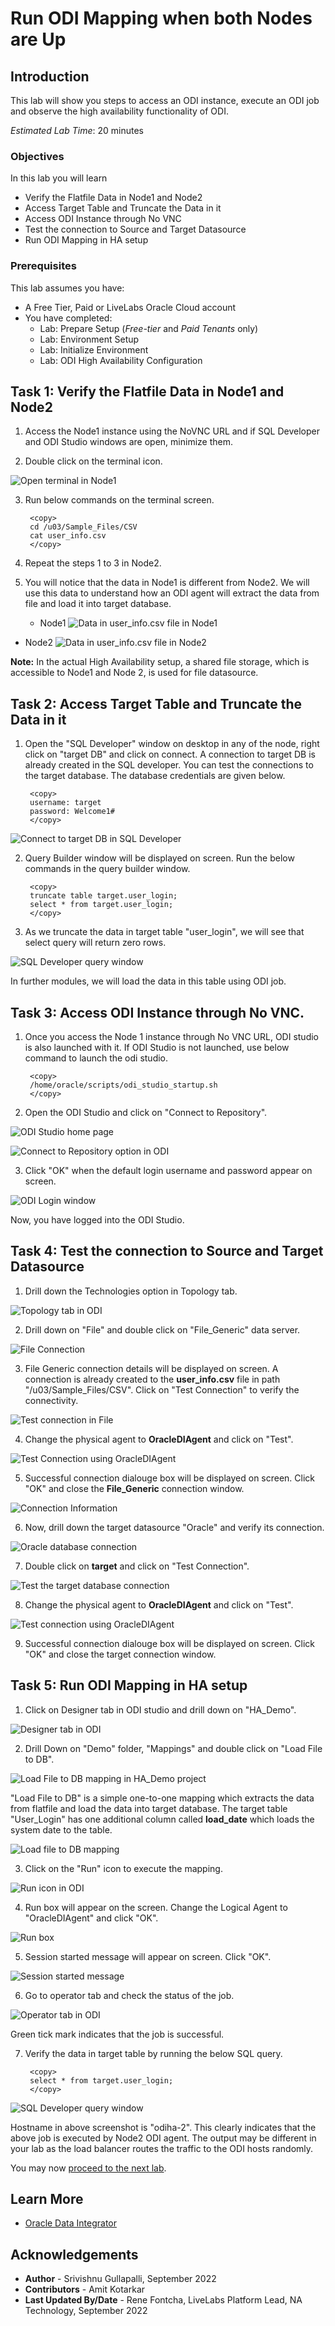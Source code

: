 # Run ODI Mapping when both Nodes are Up

## Introduction
This lab will show you steps to access an ODI instance, execute an ODI job and observe the high availability functionality of ODI.

*Estimated Lab Time*: 20 minutes

### Objectives
In this lab you will learn
* Verify the Flatfile Data in Node1 and Node2
* Access Target Table and Truncate the Data in it
* Access ODI Instance through No VNC
* Test the connection to Source and Target Datasource
* Run ODI Mapping in HA setup

### Prerequisites
This lab assumes you have:
- A Free Tier, Paid or LiveLabs Oracle Cloud account
- You have completed:
    - Lab: Prepare Setup (*Free-tier* and *Paid Tenants* only)
    - Lab: Environment Setup
    - Lab: Initialize Environment
    - Lab: ODI High Availability Configuration 


## Task 1: Verify the Flatfile Data in Node1 and Node2

1. Access the Node1 instance using the NoVNC URL and if SQL Developer and ODI Studio windows are open, minimize them.

2. Double click on the terminal icon.

  ![Open terminal in Node1](./images/terminal-1.png " ")

3. Run below commands on the terminal screen.

   ```
    <copy>
    cd /u03/Sample_Files/CSV
    cat user_info.csv
    </copy>
   ```

4. Repeat the steps 1 to 3 in Node2.

5. You will notice that the data in Node1 is different from Node2. We will use this data to understand how an ODI agent will extract the data from file and load it into target database.
    
   - Node1
  ![Data in user_info.csv file in Node1](./images/terminal-node1.png " ")

  - Node2
  ![Data in user_info.csv file in Node2](./images/terminal-node2.png " ")

**Note:** In the actual High Availability setup, a shared file storage, which is accessible to Node1 and Node 2, is used for file datasource.


## Task 2: Access Target Table and Truncate the Data in it
1. Open the "SQL Developer" window on desktop in any of the node, right click on "target DB" and click on connect. A connection to target DB is already created in the SQL developer. You can test the connections to the target database. The database credentials are given below.
   
   ```
    <copy>
    username: target
    password: Welcome1#
    </copy>
   ```   

  ![Connect to target DB in SQL Developer](./images/sql-developer-1.png " ")

2. Query Builder window will be displayed on screen. Run the below commands in the query builder window.

   ```
    <copy>
    truncate table target.user_login;
    select * from target.user_login;
    </copy>
   ```  

3. As we truncate the data in target table "user_login", we will see that select query will return zero rows.

  ![SQL Developer query window](./images/sql-developer-2.png " ")

In further modules, we will load the data in this table using ODI job.


## Task 3: Access ODI Instance through No VNC.
1. Once you access the Node 1 instance through No VNC URL, ODI studio is also launched with it. If ODI Studio is not launched, use below command to launch the odi studio.

   ```
    <copy>
    /home/oracle/scripts/odi_studio_startup.sh
    </copy>
   ```  

2. Open the ODI Studio and click on "Connect to Repository".

  ![ODI Studio home page](./images/odi-studio-1.png " ")

  ![Connect to Repository option in ODI](./images/odi-studio-2a.png " ")

3. Click "OK" when the default login username and password appear on screen.

  ![ODI Login window](./images/odi-studio-3.png " ")

Now, you have logged into the ODI Studio.


## Task 4: Test the connection to Source and Target Datasource

1. Drill down the Technologies option in Topology tab.

  ![Topology tab in ODI](./images/odi-topology-1.png " ")

2. Drill down on "File" and double click on "File_Generic" data server. 

  ![File Connection](./images/odi-topology-2.png " ") 

3. File Generic connection details will be displayed on screen. A connection is already created to the **user\_info.csv** file in path "/u03/Sample_Files/CSV". Click on "Test Connection" to verify the connectivity.

  ![Test connection in File](./images/odi-topology-3.png " ")

4. Change the physical agent to **OracleDIAgent** and click on "Test".

  ![Test Connection using OracleDIAgent](./images/odi-topology-4.png " ")

5. Successful connection dialouge box will be displayed on screen. Click "OK" and close the **File_Generic** connection window.

  ![Connection Information](./images/odi-topology-5.png " ")

6. Now, drill down the target datasource "Oracle" and verify its connection.
   
  ![Oracle database connection](./images/odi-topology-6.png " ")

7. Double click on **target** and click on "Test Connection".

  ![Test the target database connection](./images/odi-topology-7.png " ")

8. Change the physical agent to **OracleDIAgent** and click on "Test".

  ![Test connection using OracleDIAgent](./images/odi-topology-4.png " ")

9. Successful connection dialouge box will be displayed on screen. Click "OK" and close the target connection window.


## Task 5: Run ODI Mapping in HA setup

1. Click on Designer tab in ODI studio and drill down on "HA_Demo".

  ![Designer tab in ODI](./images/odi-designer-1.png " ")

2. Drill Down on "Demo" folder, "Mappings" and double click on "Load File to DB".

  ![Load File to DB mapping in HA_Demo project](./images/odi-designer-2.png " ")

   "Load File to DB" is a simple one-to-one mapping which extracts the data from flatfile and load the data into target database. The target table "User_Login" has one additional column called **load\_date** which loads the system date to the table.

  ![Load file to DB mapping](./images/odi-designer-3.png " ")

3. Click on the "Run" icon to execute the mapping.

  ![Run icon in ODI](./images/odi-designer-run.png " ")

4. Run box will appear on the screen. Change the Logical Agent to "OracleDIAgent" and click "OK".

  ![Run box](./images/odi-run-box.png " ")

5. Session started message will appear on screen. Click "OK".

  ![Session started message](./images/odi-session-start.png " ")

6. Go to operator tab and check the status of the job.

  ![Operator tab in ODI](./images/odi-operator-1.png " ")

  Green tick mark indicates that the job is successful.

7. Verify the data in target table by running the below SQL query.

   ```
    <copy>
    select * from target.user_login;
    </copy>
   ```
  ![SQL Developer query window](./images/sql-developer-3.png " ")

  Hostname in above screenshot is "odiha-2". This clearly indicates that the above job is executed by Node2 ODI agent. The output may be different in your lab as the load balancer routes the traffic to the ODI hosts randomly.


You may now [proceed to the next lab](#next).


## Learn More
- [Oracle Data Integrator](https://docs.oracle.com/en/middleware/fusion-middleware/data-integrator/index.html)

## Acknowledgements

- **Author** - Srivishnu Gullapalli, September 2022
- **Contributors** - Amit Kotarkar
- **Last Updated By/Date** - Rene Fontcha, LiveLabs Platform Lead, NA Technology, September 2022





